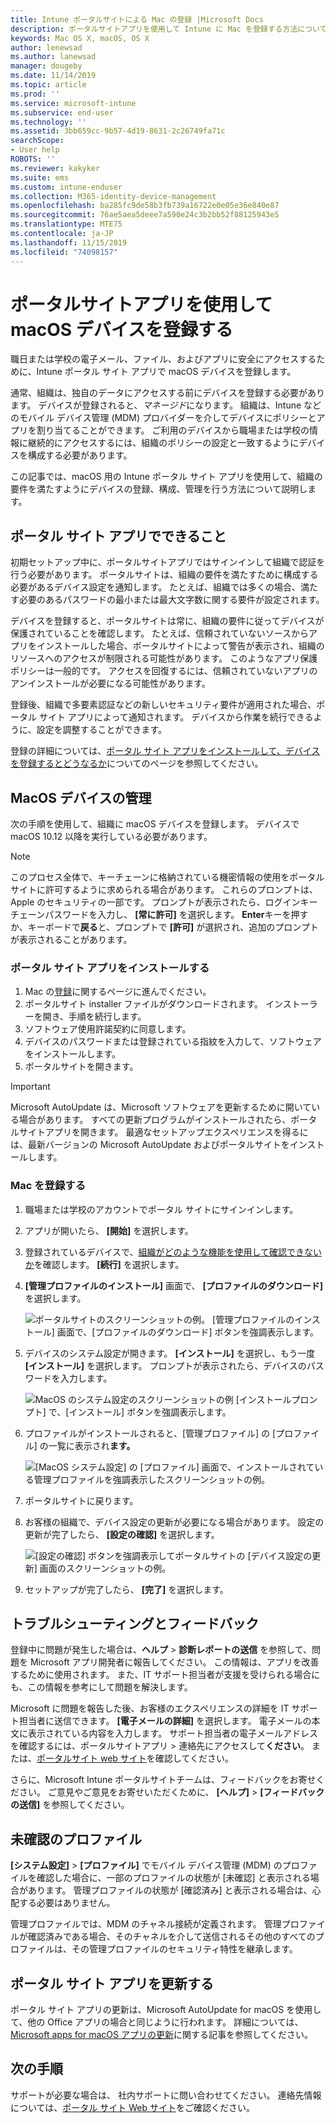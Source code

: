 ```yaml
---
title: Intune ポータルサイトによる Mac の登録 |Microsoft Docs
description: ポータルサイトアプリを使用して Intune に Mac を登録する方法について説明します。
keywords: Mac OS X, macOS, OS X
author: lenewsad
ms.author: lanewsad
manager: dougeby
ms.date: 11/14/2019
ms.topic: article
ms.prod: ''
ms.service: microsoft-intune
ms.subservice: end-user
ms.technology: ''
ms.assetid: 3bb659cc-9b57-4d19-8631-2c26749fa71c
searchScope:
- User help
ROBOTS: ''
ms.reviewer: kakyker
ms.suite: ems
ms.custom: intune-enduser
ms.collection: M365-identity-device-management
ms.openlocfilehash: ba285fc9de58b3fb739a16722e0e05e36e840e87
ms.sourcegitcommit: 76ae5aea5deee7a590e24c3b2bb52f88125943e5
ms.translationtype: MTE75
ms.contentlocale: ja-JP
ms.lasthandoff: 11/15/2019
ms.locfileid: "74098157"
---
```

# <a name="enroll-your-macos-device-using-the-company-portal-app"></a>ポータルサイトアプリを使用して macOS デバイスを登録する  

職日または学校の電子メール、ファイル、およびアプリに安全にアクセスするために、Intune ポータル サイト アプリで macOS デバイスを登録します。

通常、組織は、独自のデータにアクセスする前にデバイスを登録する必要があります。 デバイスが登録されると、*マネージド*になります。 組織は、Intune などのモバイル デバイス管理 (MDM) プロバイダーを介してデバイスにポリシーとアプリを割り当てることができます。 ご利用のデバイスから職場または学校の情報に継続的にアクセスするには、組織のポリシーの設定と一致するようにデバイスを構成する必要があります。  

この記事では、macOS 用の Intune ポータル サイト アプリを使用して、組織の要件を満たすようにデバイスの登録、構成、管理を行う方法について説明します。  


## <a name="what-to-expect-from-the-company-portal-app"></a>ポータル サイト アプリでできること

初期セットアップ中に、ポータルサイトアプリではサインインして組織で認証を行う必要があります。 ポータルサイトは、組織の要件を満たすために構成する必要があるデバイス設定を通知します。 たとえば、組織では多くの場合、満たす必要のあるパスワードの最小または最大文字数に関する要件が設定されます。    

デバイスを登録すると、ポータルサイトは常に、組織の要件に従ってデバイスが保護されていることを確認します。 たとえば、信頼されていないソースからアプリをインストールした場合、ポータルサイトによって警告が表示され、組織のリソースへのアクセスが制限される可能性があります。 このようなアプリ保護ポリシーは一般的です。 アクセスを回復するには、信頼されていないアプリのアンインストールが必要になる可能性があります。 

登録後、組織で多要素認証などの新しいセキュリティ要件が適用された場合、ポータル サイト アプリによって通知されます。 デバイスから作業を続行できるように、設定を調整することができます。  

登録の詳細については、[ポータル サイト アプリをインストールして、デバイスを登録するとどうなるか](what-happens-if-you-install-the-Company-Portal-app-and-enroll-your-device-in-intune-macos.md)についてのページを参照してください。  

## <a name="get-your-macos-device-managed"></a>MacOS デバイスの管理  
次の手順を使用して、組織に macOS デバイスを登録します。 デバイスで macOS 10.12 以降を実行している必要があります。   

> [!NOTE]
> このプロセス全体で、キーチェーンに格納されている機密情報の使用をポータルサイトに許可するように求められる場合があります。 これらのプロンプトは、Apple のセキュリティの一部です。 プロンプトが表示されたら、ログインキーチェーンパスワードを入力し、 **[常に許可]** を選択します。 **Enter**キーを押すか、キーボードで**戻る**と、プロンプトで **[許可]** が選択され、追加のプロンプトが表示されることがあります。  

### <a name="install-company-portal-app"></a>ポータル サイト アプリをインストールする  
1. Mac の[登録](https://go.microsoft.com/fwlink/?linkid=853070)に関するページに進んでください。  
2. ポータルサイト installer ファイルがダウンロードされます。 インストーラーを開き、手順を続行します。 
3. ソフトウェア使用許諾契約に同意します。 
4. デバイスのパスワードまたは登録されている指紋を入力して、ソフトウェアをインストールします。  
5. ポータルサイトを開きます。 

> [!IMPORTANT]
> Microsoft AutoUpdate は、Microsoft ソフトウェアを更新するために開いている場合があります。 すべての更新プログラムがインストールされたら、ポータルサイトアプリを開きます。 最適なセットアップエクスペリエンスを得るには、最新バージョンの Microsoft AutoUpdate およびポータルサイトをインストールします。  


### <a name="enroll-your-mac"></a>Mac を登録する  


1. 職場または学校のアカウントでポータル サイトにサインインします。  
2. アプリが開いたら、 **[開始]** を選択します。  
3. 登録されているデバイスで、[組織がどのような機能を使用して確認できないか](what-info-can-your-company-see-when-you-enroll-your-device-in-intune.md)を確認します。 **[続行]** を選択します。  
4. **[管理プロファイルのインストール]** 画面で、 **[プロファイルのダウンロード]** を選択します。   

    ![ポータルサイトのスクリーンショットの例。 [管理プロファイルのインストール] 画面で、[プロファイルのダウンロード] ボタンを強調表示します。](./media/install-mgmt-profile-mac-1911.PNG)   
5. デバイスのシステム設定が開きます。 **[インストール]** を選択し、もう一度 **[インストール]** を選択します。 プロンプトが表示されたら、デバイスのパスワードを入力します。  

    ![MacOS のシステム設定のスクリーンショットの例 [インストールプロンプト] で、[インストール] ボタンを強調表示します。](./media/system-preference-install-1911.PNG)  
6. プロファイルがインストールされると、[管理プロファイル] の [プロファイル] の一覧に表示され**ます。**  

   ![[MacOS システム設定] の [プロファイル] 画面で、インストールされている管理プロファイルを強調表示したスクリーンショットの例。](./media/system-preference-verify-1911.PNG)   
7. ポータルサイトに戻ります。   
8. お客様の組織で、デバイス設定の更新が必要になる場合があります。 設定の更新が完了したら、 **[設定の確認]** を選択します。  

    ![[設定の確認] ボタンを強調表示してポータルサイトの [デバイス設定の更新] 画面のスクリーンショットの例。](./media/update-settings-mac-1911.PNG)  
9. セットアップが完了したら、 **[完了]** を選択します。  


 ## <a name="troubleshooting-and-feedback"></a>トラブルシューティングとフィードバック   

登録中に問題が発生した場合は、**ヘルプ** > **診断レポートの送信** を参照して、問題を Microsoft アプリ開発者に報告してください。 この情報は、アプリを改善するために使用されます。 また、IT サポート担当者が支援を受けられる場合にも、この情報を参考にして問題を解決します。  

Microsoft に問題を報告した後、お客様のエクスペリエンスの詳細を IT サポート担当者に送信できます。 **[電子メールの詳細]** を選択します。 電子メールの本文に表示されている内容を入力します。 サポート担当者の電子メールアドレスを確認するには、ポータルサイトアプリ > 連絡先にアクセスして**ください**。 または、[ポータルサイト web サイト](https://go.microsoft.com/fwlink/?linkid=2010980)を確認してください。  
 

さらに、Microsoft Intune ポータルサイトチームは、フィードバックをお寄せください。 ご意見やご意見をお寄せいただくために、 **[ヘルプ]**  >  **[フィードバックの送信]** を参照してください。  

## <a name="unverified-profiles"></a>未確認のプロファイル  
**[システム設定]**  >  **[プロファイル]** でモバイル デバイス管理 (MDM) のプロファイルを確認した場合に、一部のプロファイルの状態が [未確認] と表示される場合があります。 管理プロファイルの状態が [確認済み] と表示される場合は、心配する必要はありません。  

管理プロファイルでは、MDM のチャネル接続が定義されます。 管理プロファイルが確認済みである場合、そのチャネルを介して送信されるその他のすべてのプロファイルは、その管理プロファイルのセキュリティ特性を継承します。  

## <a name="updating-the-company-portal-app"></a>ポータル サイト アプリを更新する

ポータル サイト アプリの更新は、Microsoft AutoUpdate for macOS を使用して、他の Office アプリの場合と同じように行われます。 詳細については、[Microsoft apps for macOS アプリの更新](https://support.office.com/article/Check-for-Office-for-Mac-updates-automatically-bfd1e497-c24d-4754-92ab-910a4074d7c1)に関する記事を参照してください。  

## <a name="next-steps"></a>次の手順  
サポートが必要な場合は、 社内サポートに問い合わせてください。 連絡先情報については、[ポータル サイト Web サイト](https://go.microsoft.com/fwlink/?linkid=2010980)をご確認ください。  


